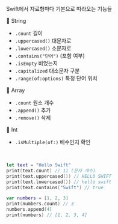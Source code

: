 Swift에서 자료형마다 기본으로 따라오는 기능들 <br>

💠 String
- `.count` 길이
- `.uppercased()` 대문자로
- `.lowercased()` 소문자로
- `.contains("단어")` (포함 여부)
- `.isEmpty` 비었는지
- `.capitalized` 대소문자 구분
- `.range(of:options)` 특정 단어 위치

💠 Array
- `.count` 원소 개수
- `.append()` 추가
- `.remove()` 삭제

💠 Int
- `.isMultiple(of:)` 배수인지 확인

<br>

```swift
let text = "Hello Swift"
print(text.count) // 11 (문자 개수)
print(text.uppercased()) // HELLO SWIFT
print(text.lowercased()) // hello swift
print(text.contains("Swift") // true
```

```swift
var numbers = [1, 2, 3]
print(numbers.count) // 3
numbers.append(4)
print(numbers) // [1, 2, 3, 4]
```

